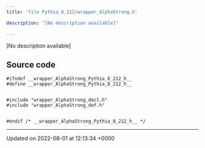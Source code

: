 ```yaml
---
title: 'file Pythia_8_212/wrapper_AlphaStrong.h'

description: "[No description available]"

---
```







[No description available]




## Source code

```
#ifndef __wrapper_AlphaStrong_Pythia_8_212_h__
#define __wrapper_AlphaStrong_Pythia_8_212_h__


#include "wrapper_AlphaStrong_decl.h"
#include "wrapper_AlphaStrong_def.h"


#endif /* __wrapper_AlphaStrong_Pythia_8_212_h__ */
```


-------------------------------

Updated on 2022-08-01 at 12:13:34 +0000
